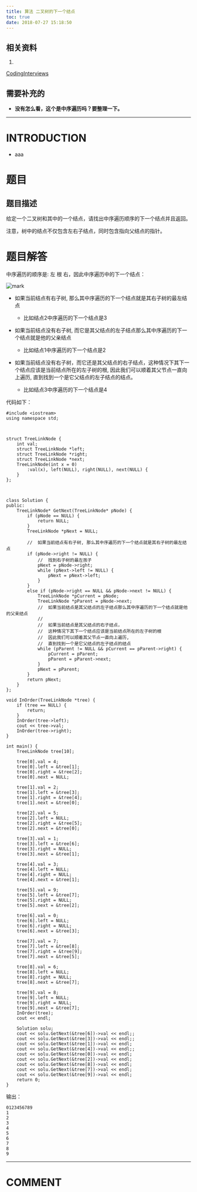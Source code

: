 ```yaml
---
title: 算法 二叉树的下一个结点
toc: true
date: 2018-07-27 15:18:50
---
```



## 相关资料






  1.


[CodingInterviews](https://github.com/gatieme/CodingInterviews)







## 需要补充的






  * **没有怎么看，这个是中序遍历吗？要整理一下。**





* * *





# INTRODUCTION






  * aaa





# 题目




## **题目描述**


给定一个二叉树和其中的一个结点，请找出中序遍历顺序的下一个结点并且返回。

注意，树中的结点不仅包含左右子结点，同时包含指向父结点的指针。


##




# 题目解答


中序遍历的顺序是: 左 根 右，因此中序遍历中的下一个结点：[
](https://github.com/gatieme/CodingInterviews/blob/master/058-%E4%BA%8C%E5%8F%89%E6%A0%91%E7%9A%84%E4%B8%8B%E4%B8%80%E4%B8%AA%E7%BB%93%E7%82%B9/bst.png)


![mark](http://images.iterate.site/blog/image/180727/Cmkaa2abdg.png?imageslim)






  * 如果当前结点有右子树, 那么其中序遍历的下一个结点就是其右子树的最左结点


    * 比如结点2中序遍历的下一个结点是3





  * 如果当前结点没有右子树, 而它是其父结点的左子结点那么其中序遍历的下一个结点就是他的父亲结点


    * 比如结点1中序遍历的下一个结点是2





  * 如果当前结点没有右子树，而它还是其父结点的右子结点，这种情况下其下一个结点应该是当前结点所在的左子树的根, 因此我们可以顺着其父节点一直向上遍历, 直到找到一个是它父结点的左子结点的结点。


    * 比如结点3中序遍历的下一个结点是4







代码如下：


    #include <iostream>
    using namespace std;



    struct TreeLinkNode {
        int val;
        struct TreeLinkNode *left;
        struct TreeLinkNode *right;
        struct TreeLinkNode *next;
        TreeLinkNode(int x = 0)
            :val(x), left(NULL), right(NULL), next(NULL) {
        }
    };



    class Solution {
    public:
        TreeLinkNode* GetNext(TreeLinkNode* pNode) {
            if (pNode == NULL) {
                return NULL;
            }
            TreeLinkNode *pNext = NULL;

            //  如果当前结点有右子树, 那么其中序遍历的下一个结点就是其右子树的最左结点
            if (pNode->right != NULL) {
                //  找到右子树的最左孩子
                pNext = pNode->right;
                while (pNext->left != NULL) {
                    pNext = pNext->left;
                }
            }
            else if (pNode->right == NULL && pNode->next != NULL) {
                TreeLinkNode *pCurrent = pNode;
                TreeLinkNode *pParent = pNode->next;
                //  如果当前结点是其父结点的左子结点那么其中序遍历的下一个结点就是他的父亲结点
                //
                //  如果当前结点是其父结点的右子结点，
                //  这种情况下其下一个结点应该是当前结点所在的左子树的根
                //  因此我们可以顺着其父节点一直向上遍历,
                //  直到找到一个是它父结点的左子结点的结点
                while (pParent != NULL && pCurrent == pParent->right) {
                    pCurrent = pParent;
                    pParent = pParent->next;
                }
                pNext = pParent;
            }
            return pNext;
        }
    };

    void InOrder(TreeLinkNode *tree) {
        if (tree == NULL) {
            return;
        }
        InOrder(tree->left);
        cout << tree->val;
        InOrder(tree->right);
    }

    int main() {
        TreeLinkNode tree[10];

        tree[0].val = 4;
        tree[0].left = &tree[1];
        tree[0].right = &tree[2];
        tree[0].next = NULL;

        tree[1].val = 2;
        tree[1].left = &tree[3];
        tree[1].right = &tree[4];
        tree[1].next = &tree[0];

        tree[2].val = 5;
        tree[2].left = NULL;
        tree[2].right = &tree[5];
        tree[2].next = &tree[0];

        tree[3].val = 1;
        tree[3].left = &tree[6];
        tree[3].right = NULL;
        tree[3].next = &tree[1];

        tree[4].val = 3;
        tree[4].left = NULL;
        tree[4].right = NULL;
        tree[4].next = &tree[1];

        tree[5].val = 9;
        tree[5].left = &tree[7];
        tree[5].right = NULL;
        tree[5].next = &tree[2];

        tree[6].val = 0;
        tree[6].left = NULL;
        tree[6].right = NULL;
        tree[6].next = &tree[3];

        tree[7].val = 7;
        tree[7].left = &tree[8];
        tree[7].right = &tree[9];
        tree[7].next = &tree[5];

        tree[8].val = 6;
        tree[8].left = NULL;
        tree[8].right = NULL;
        tree[8].next = &tree[7];

        tree[9].val = 8;
        tree[9].left = NULL;
        tree[9].right = NULL;
        tree[9].next = &tree[7];
        InOrder(tree);
        cout << endl;

        Solution solu;
        cout << solu.GetNext(&tree[6])->val << endl;;
        cout << solu.GetNext(&tree[3])->val << endl;;
        cout << solu.GetNext(&tree[1])->val << endl;
        cout << solu.GetNext(&tree[4])->val << endl;;
        cout << solu.GetNext(&tree[0])->val << endl;
        cout << solu.GetNext(&tree[2])->val << endl;
        cout << solu.GetNext(&tree[8])->val << endl;
        cout << solu.GetNext(&tree[7])->val << endl;
        cout << solu.GetNext(&tree[9])->val << endl;
        return 0;
    }


输出：


    0123456789
    1
    2
    3
    4
    5
    6
    7
    8
    9






















* * *





# COMMENT

